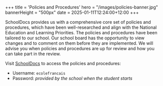 +++
title = 'Policies and Procedures'
hero = "/images/policies-banner.jpg"
bannerHeight = "500px"
date = 2025-01-11T12:24:00+12:00
+++

SchoolDocs provides us with a comprehensive core set of policies and procedures, which have been well-researched and align with the National Education and Learning Priorities. The policies and procedures have been tailored to our school.
Our school board has the opportunity to view changes and to comment on them before they are implemented. We will advise you when policies and procedures are up for review and how you can take part in the review.

Visit [SchoolDocs](https://ecolefrancais.schooldocs.co.nz/) to access the policies and procedures:

- Username: `ecolefrancais`
- Password: _provided by the school when the student starts_
